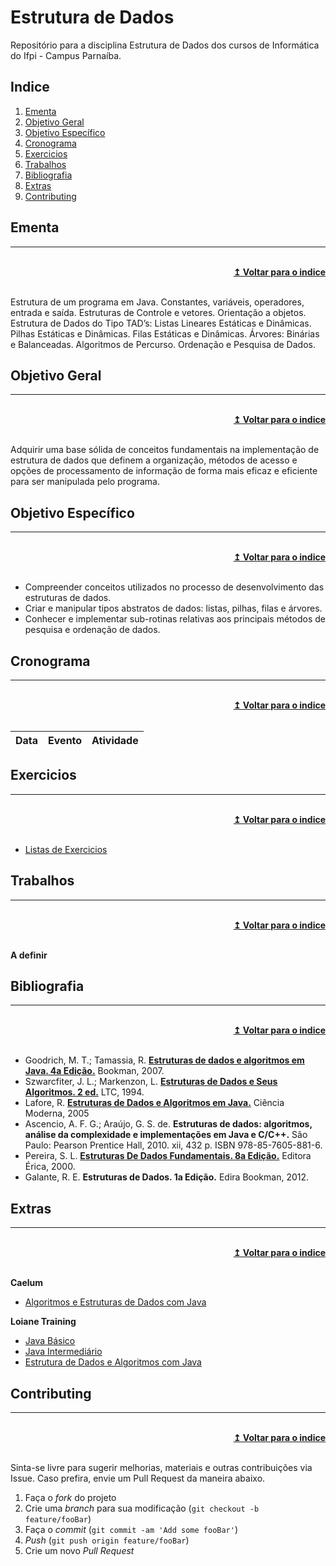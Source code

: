 # Estrutura de Dados
Repositório para a disciplina Estrutura de Dados dos cursos de Informática do Ifpi - Campus Parnaíba.

## Indice
1. [Ementa]
2. [Objetivo Geral]
3. [Objetivo Específico]
4. [Cronograma]
5. [Exercicios]
6. [Trabalhos]
7. [Bibliografia]
8. [Extras]
9. [Contributing]

## Ementa
----

<br/>
<div align="right">
    <b><a href="#indice">↥ Voltar para o indice</a></b>
</div>
<br/>

Estrutura de um programa em Java. Constantes, variáveis, operadores, entrada e saída. Estruturas de Controle e vetores. Orientação a objetos. Estrutura de Dados do Tipo TAD’s: Listas Lineares Estáticas e Dinâmicas. Pilhas Estáticas e Dinâmicas. Filas Estáticas e Dinâmicas. Árvores: Binárias e Balanceadas. Algoritmos de Percurso. Ordenação e Pesquisa de Dados.

## Objetivo Geral
----

<br/>
<div align="right">
    <b><a href="#indice">↥ Voltar para o indice</a></b>
</div>
<br/>

Adquirir uma base sólida de conceitos fundamentais na implementação de estrutura de dados que definem a organização, métodos de acesso e opções de processamento de informação de forma mais eficaz e eficiente para ser manipulada pelo programa.

## Objetivo Específico
----

<br/>
<div align="right">
    <b><a href="#indice">↥ Voltar para o indice</a></b>
</div>
<br/>

* Compreender conceitos utilizados no processo de desenvolvimento das estruturas de dados.
* Criar e manipular tipos abstratos de dados: listas, pilhas, filas e árvores.
* Conhecer e implementar sub-rotinas relativas aos principais métodos de pesquisa e ordenação de dados.

## Cronograma
----

<br/>
<div align="right">
    <b><a href="#indice">↥ Voltar para o indice</a></b>
</div>
<br/>

Data        |   Evento                  |   Atividade
---         |   ---                     |   ---

## Exercicios
----

<br/>
<div align="right">
    <b><a href="#indice">↥ Voltar para o indice</a></b>
</div>
<br/>

* [Listas de Exercicios]

## Trabalhos
----

<br/>
<div align="right">
    <b><a href="#indice">↥ Voltar para o indice</a></b>
</div>
<br/>

**A definir**

## Bibliografia
----

<br/>
<div align="right">
    <b><a href="#indice">↥ Voltar para o indice</a></b>
</div>
<br/>

* Goodrich, M. T.; Tamassia, R. **[Estruturas de dados e algoritmos em Java. 4a Edição.]** Bookman, 2007.
* Szwarcfiter, J. L.; Markenzon, L. **[Estruturas de Dados e Seus Algoritmos. 2 ed.]** LTC, 1994.
* Lafore, R. **[Estruturas de Dados e Algoritmos em Java.]** Ciência Moderna, 2005
* Ascencio, A. F. G.; Araújo, G. S. de. **Estruturas de dados: algoritmos, análise da complexidade e implementações em Java e C/C++.** São Paulo: Pearson Prentice Hall, 2010. xii, 432 p. ISBN 978-85-7605-881-6.
* Pereira, S. L. **[Estruturas De Dados Fundamentais. 8a Edição.]** Editora Érica, 2000.
* Galante, R. E. **Estruturas de Dados. 1a Edição.** Edira Bookman, 2012.


## Extras
----

<br/>
<div align="right">
    <b><a href="#indice">↥ Voltar para o indice</a></b>
</div>
<br/>

**Caelum**
* [Algoritmos e Estruturas de Dados com Java]

**Loiane Training**
* [Java Básico]
* [Java Intermediário]
* [Estrutura de Dados e Algoritmos com Java]


## Contributing
----

<br/>
<div align="right">
    <b><a href="#indice">↥ Voltar para o indice</a></b>
</div>
<br/>

Sinta-se livre para sugerir melhorias, materiais e outras contribuições via Issue. Caso prefira, envie um Pull Request da maneira abaixo.

1. Faça o _fork_ do projeto
2. Crie uma _branch_ para sua modificação (`git checkout -b feature/fooBar`)
3. Faça o _commit_ (`git commit -am 'Add some fooBar'`)
4. _Push_ (`git push origin feature/fooBar`)
5. Crie um novo _Pull Request_


[Ementa]: #ementa
[Objetivo Geral]: #objetivo-geral
[Objetivo Específico]: #objetivo-específico
[Cronograma]: #cronograma
[Exercicios]: #exercicios
[Trabalhos]: #trabalhos
[Bibliografia]: #bibliografia
[Extras]: #extras
[Contributing]: #contributing

[Listas de Exercicios]: https://github.com/denylsonmelo/ed/tree/master/src/main/java/br/edu/ifpi/capar/ed/exercicios

[Estruturas de dados e algoritmos em Java. 4a Edição.]: http://sardes.ifpi.edu.br/pergamum/mobile/resultado_info.php?cod_acervo=1709
[Estruturas de Dados e Seus Algoritmos. 2 ed.]: http://sardes.ifpi.edu.br/pergamum/mobile/resultado_info.php?cod_acervo=16556
[Estruturas de Dados e Algoritmos em Java.]: http://sardes.ifpi.edu.br/pergamum/mobile/resultado_info.php?cod_acervo=6710
[Estruturas De Dados Fundamentais. 8a Edição.]: http://sardes.ifpi.edu.br/pergamum/mobile/resultado_info.php?cod_acervo=3684

[Algoritmos e Estruturas de Dados com Java]: https://www.caelum.com.br/apostila-java-estrutura-dados/
[Java Básico]: https://loiane.training/course/java-basico/
[Java Intermediário]: https://loiane.training/curso/java-intermediario
[Estrutura de Dados e Algoritmos com Java]: https://loiane.training/curso/estrutura-de-dados